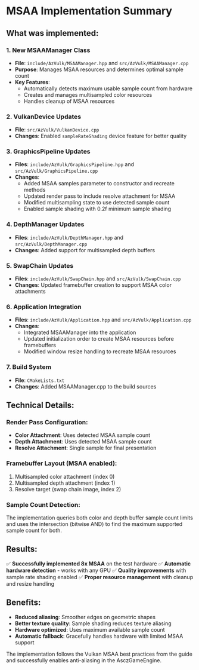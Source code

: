 # MSAA Implementation Summary

## What was implemented:

### 1. New MSAAManager Class
- **File**: `include/AzVulk/MSAAManager.hpp` and `src/AzVulk/MSAAManager.cpp`
- **Purpose**: Manages MSAA resources and determines optimal sample count
- **Key Features**:
  - Automatically detects maximum usable sample count from hardware
  - Creates and manages multisampled color resources
  - Handles cleanup of MSAA resources

### 2. VulkanDevice Updates
- **File**: `src/AzVulk/VulkanDevice.cpp`
- **Changes**: Enabled `sampleRateShading` device feature for better quality

### 3. GraphicsPipeline Updates
- **Files**: `include/AzVulk/GraphicsPipeline.hpp` and `src/AzVulk/GraphicsPipeline.cpp`
- **Changes**:
  - Added MSAA samples parameter to constructor and recreate methods
  - Updated render pass to include resolve attachment for MSAA
  - Modified multisampling state to use detected sample count
  - Enabled sample shading with 0.2f minimum sample shading

### 4. DepthManager Updates
- **Files**: `include/AzVulk/DepthManager.hpp` and `src/AzVulk/DepthManager.cpp`
- **Changes**: Added support for multisampled depth buffers

### 5. SwapChain Updates
- **Files**: `include/AzVulk/SwapChain.hpp` and `src/AzVulk/SwapChain.cpp`
- **Changes**: Updated framebuffer creation to support MSAA color attachments

### 6. Application Integration
- **Files**: `include/AzVulk/Application.hpp` and `src/AzVulk/Application.cpp`
- **Changes**:
  - Integrated MSAAManager into the application
  - Updated initialization order to create MSAA resources before framebuffers
  - Modified window resize handling to recreate MSAA resources

### 7. Build System
- **File**: `CMakeLists.txt`
- **Changes**: Added MSAAManager.cpp to the build sources

## Technical Details:

### Render Pass Configuration:
- **Color Attachment**: Uses detected MSAA sample count
- **Depth Attachment**: Uses detected MSAA sample count  
- **Resolve Attachment**: Single sample for final presentation

### Framebuffer Layout (MSAA enabled):
1. Multisampled color attachment (index 0)
2. Multisampled depth attachment (index 1)
3. Resolve target (swap chain image, index 2)

### Sample Count Detection:
The implementation queries both color and depth buffer sample count limits and uses the intersection (bitwise AND) to find the maximum supported sample count for both.

## Results:
✅ **Successfully implemented 8x MSAA** on the test hardware
✅ **Automatic hardware detection** - works with any GPU
✅ **Quality improvements** with sample rate shading enabled
✅ **Proper resource management** with cleanup and resize handling

## Benefits:
- **Reduced aliasing**: Smoother edges on geometric shapes
- **Better texture quality**: Sample shading reduces texture aliasing
- **Hardware optimized**: Uses maximum available sample count
- **Automatic fallback**: Gracefully handles hardware with limited MSAA support

The implementation follows the Vulkan MSAA best practices from the guide and successfully enables anti-aliasing in the AsczGameEngine.
